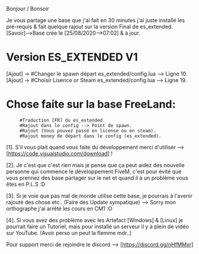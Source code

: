 Bonjour / Bonsoir

Je vous partage une base que j'ai fait en 30 minutes j'ai juste installé les pré-requis & fait quelque rajout sur la version Final de es_extended.
[Savoir]-->Base crée le [25/08/2020-->07:02] & à jour.

# Version ES_EXTENDED V1
 [Ajout] ->  #Changer le spawn départ es_extended/config.lua --> Ligne 10.
 [Ajout] ->  #Choisir Lisence or Steam es_extended/config.lua --> Ligne 19.

# Chose faite sur la base FreeLand:

         #Traduction [FR] du es_extended. 
         #Rajout dans le config --> Point de spawn.
         #Rajout (Vous pouvez passé en license ou en steam).
         #Rajout money de départ dans le config (es_extended).



[1]. S'il vous plait quand vous faite du développement merci d'utiliser --> [https://code.visualstudio.com/download] !

[2]. Je c'est que c'est rien mais je pense que ça peut aidez des nouvelle personne qui commence le développement FiveM, c'est pour évité que vous prennez des base partager sur le net et quand il à un problème
vous êtes en P.L.S :D

[3]. Si je voie que pas mal de monde utilise cette base, je pourrais à l'avenir rajouté des chose etc.. (Faire des Update sympatique) --> Sorry mon orthographe j'ai arrêté les cours en CM1 :O

[4]. Si vous avez des problème avec les Artefact [Windows] & [Linux] je pourrait faire un Tutoriel, mais pour installé un serveur il y à plein de vidéo sur YouTube. (Avoir perso un peut la flemme mdr..)

Pour support merci de rejoindre le discord --> [https://discord.gg/nHfMMxr]
